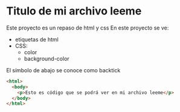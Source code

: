 # Titulo de mi archivo leeme
Este proyecto es un repaso de html y css
En este proyecto se ve:
- etiquetas de html
- CSS:
  - color
  - background-color

El símbolo de abajo se conoce como backtick
```html
<html>
  <body>
    <p>Esto es código que se podrá ver en mi archivo leeme</p>
  </body>
</html>
```